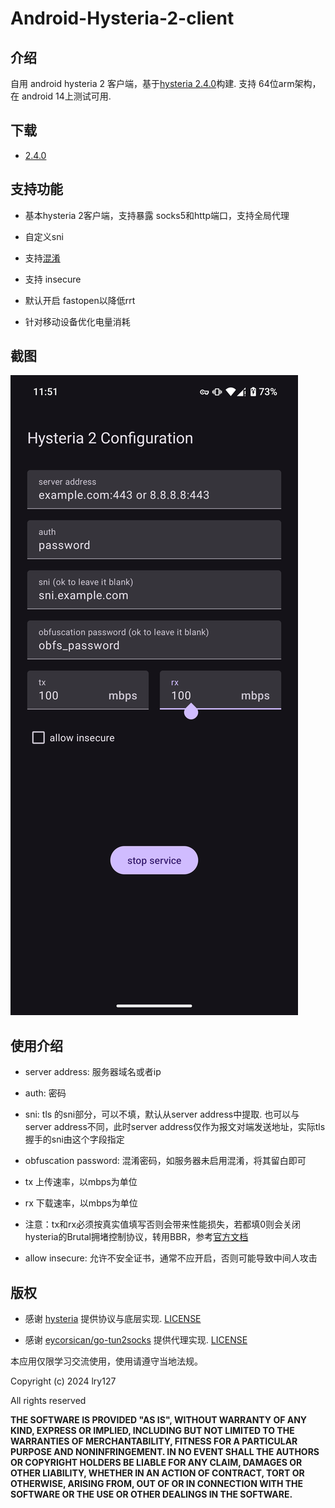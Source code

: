 # Android-Hysteria-2-client

## 介绍

自用 android hysteria 2 客户端，基于[hysteria 2.4.0](https://github.com/apernet/hysteria/commit/f91efbeded80d5d1f43ba574e707326074fc754e)构建. 支持 64位arm架构，在 android 14上测试可用.

## 下载
- [2.4.0](https://github.com/lry127/Android-Hysteria-2-client/releases)

## 支持功能

- 基本hysteria 2客户端，支持暴露 socks5和http端口，支持全局代理

- 自定义sni

- 支持[混淆](https://v2.hysteria.network/zh/docs/advanced/Full-Client-Config/#_4)

- 支持 insecure

- 默认开启 fastopen以降低rrt

- 针对移动设备优化电量消耗

## 截图

![screenshot 1](./screenshots/s1.png)

## 使用介绍

- server address: 服务器域名或者ip

- auth: 密码

- sni: tls 的sni部分，可以不填，默认从server address中提取. 也可以与server address不同，此时server address仅作为报文对端发送地址，实际tls握手的sni由这个字段指定

- obfuscation password: 混淆密码，如服务器未启用混淆，将其留白即可

- tx 上传速率，以mbps为单位

- rx 下载速率，以mbps为单位

- 注意：tx和rx必须按真实值填写否则会带来性能损失，若都填0则会关闭hysteria的Brutal拥堵控制协议，转用BBR，参考[官方文档](https://v2.hysteria.network/zh/docs/advanced/Full-Client-Config/#_5)

- allow insecure: 允许不安全证书，通常不应开启，否则可能导致中间人攻击

## 版权

- 感谢 [hysteria](https://github.com/apernet/hysteria) 提供协议与底层实现. [LICENSE](https://github.com/apernet/hysteria/blob/master/LICENSE.md)

- 感谢 [eycorsican/go-tun2socks](https://github.com/eycorsican/go-tun2socks) 提供代理实现. [LICENSE](https://github.com/eycorsican/go-tun2socks/blob/master/LICENSE)

本应用仅限学习交流使用，使用请遵守当地法规。

Copyright (c) 2024 lry127 

All rights reserved

**THE SOFTWARE IS PROVIDED "AS IS", WITHOUT WARRANTY OF ANY KIND, EXPRESS OR
IMPLIED, INCLUDING BUT NOT LIMITED TO THE WARRANTIES OF MERCHANTABILITY,
FITNESS FOR A PARTICULAR PURPOSE AND NONINFRINGEMENT. IN NO EVENT SHALL THE
AUTHORS OR COPYRIGHT HOLDERS BE LIABLE FOR ANY CLAIM, DAMAGES OR OTHER
LIABILITY, WHETHER IN AN ACTION OF CONTRACT, TORT OR OTHERWISE, ARISING FROM,
OUT OF OR IN CONNECTION WITH THE SOFTWARE OR THE USE OR OTHER DEALINGS IN THE
SOFTWARE.**
